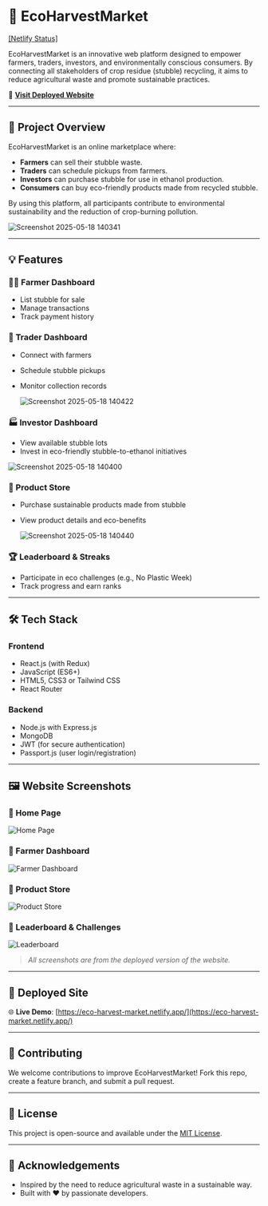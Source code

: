 # 🌾 EcoHarvestMarket

[[Netlify Status]](https://eco-harvest-market.netlify.app/)

EcoHarvestMarket is an innovative web platform designed to empower farmers, traders, investors, and environmentally conscious consumers. By connecting all stakeholders of crop residue (stubble) recycling, it aims to reduce agricultural waste and promote sustainable practices.

🚀 **[Visit Deployed Website](https://eco-harvest-market.netlify.app/)**

---

## 🌟 Project Overview

EcoHarvestMarket is an online marketplace where:

- **Farmers** can sell their stubble waste.
- **Traders** can schedule pickups from farmers.
- **Investors** can purchase stubble for use in ethanol production.
- **Consumers** can buy eco-friendly products made from recycled stubble.

By using this platform, all participants contribute to environmental sustainability and the reduction of crop-burning pollution.

![Screenshot 2025-05-18 140341](https://github.com/user-attachments/assets/fedc6b5c-f9b7-4c10-8f3d-6d2b6b6cf57f)

---

## 💡 Features

### 🧑‍🌾 Farmer Dashboard
- List stubble for sale
- Manage transactions
- Track payment history

### 🚛 Trader Dashboard
- Connect with farmers
- Schedule stubble pickups
- Monitor collection records

  ![Screenshot 2025-05-18 140422](https://github.com/user-attachments/assets/fc11ecab-c99a-409d-b3df-753aeb4ff909)


### 🏭 Investor Dashboard
- View available stubble lots
- Invest in eco-friendly stubble-to-ethanol initiatives

![Screenshot 2025-05-18 140400](https://github.com/user-attachments/assets/d04196ff-51ad-4864-aba1-ce30b8a6c17b)


### 🛒 Product Store
- Purchase sustainable products made from stubble
- View product details and eco-benefits


  ![Screenshot 2025-05-18 140440](https://github.com/user-attachments/assets/53fef945-d454-47ed-b520-2c62de1c1837)


### 🏆 Leaderboard & Streaks
- Participate in eco challenges (e.g., No Plastic Week)
- Track progress and earn ranks

---

## 🛠 Tech Stack

### Frontend
- React.js (with Redux)
- JavaScript (ES6+)
- HTML5, CSS3 or Tailwind CSS
- React Router

### Backend
- Node.js with Express.js
- MongoDB
- JWT (for secure authentication)
- Passport.js (user login/registration)

---

## 🖼 Website Screenshots

### 📸 Home Page
![Home Page](./screenshots/Screenshot%202025-05-18%20140341.png)

### 📸 Farmer Dashboard
![Farmer Dashboard](./screenshots/Screenshot%202025-05-18%20140400.png)

### 📸 Product Store
![Product Store](./screenshots/Screenshot%202025-05-18%20140422.png)

### 📸 Leaderboard & Challenges
![Leaderboard](./screenshots/Screenshot%202025-05-18%20140440.png)

> _All screenshots are from the deployed version of the website._

---

## 🔗 Deployed Site

🌐 **Live Demo**: [https://eco-harvest-market.netlify.app/](https://eco-harvest-market.netlify.app/)

---

## 🤝 Contributing

We welcome contributions to improve EcoHarvestMarket! Fork this repo, create a feature branch, and submit a pull request.

---

## 📄 License

This project is open-source and available under the [MIT License](LICENSE).

---

## 🙌 Acknowledgements

- Inspired by the need to reduce agricultural waste in a sustainable way.
- Built with ❤️ by passionate developers.

